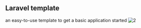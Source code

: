 ## Laravel template

an easy-to-use template to get a basic application started
![2](https://github.com/user-attachments/assets/186fe799-1eef-4bdd-820c-94ad7671b67d)
